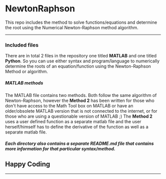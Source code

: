 # NewtonRaphson
This repo includes the method to solve functions/equations and determine the root using the Numerical Newton-Raphson method algorithm.
_______________________________________________________________________________________________________________________________

### Included files
There are in total 2 files in the repository one titled **MATLAB** and one titled **Python**. So you can use either syntax and program/language to numerically determine the roots of an equation/function using the Newton-Raphson Method or algorithm.

##### MATLAB methods
The MATLAB file contains two methods. Both follow the same algorithm of Newton-Raphson, however the **Method 2** has been written for those who don't have access to the Math Tool box on MATLAB or have an older/obsolete MATLAB version that is not connected to the internet, or for those who are using a questionable version of MATLAB ;) The **Method 2** uses a user defined function as a separate matlab file and the user herself/himself has to define the derivative of the function as well as a separate matlab file.

##### Each directory also contains a separate README.md file that contains more information for that particular syntax/method.

## Happy Coding
_______________________________________________________________________________________________________________________________

